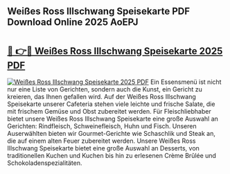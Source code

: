 ## Weißes Ross Illschwang Speisekarte PDF Download Online 2025 AoEPJ

# <h2><a href="http://gcd80v.nevu.top/?p=Wei%c3%9fes+Ross+Illschwang+Speisekarte">🔗 👉🔴 Weißes Ross Illschwang Speisekarte 2025 PDF</a></h2>

[![Weißes Ross Illschwang Speisekarte 2025 PDF](https://i.imgur.com/dBaPXMq.png)](http://gcd80v.nevu.top/?p=Wei%c3%9fes+Ross+Illschwang+Speisekarte)
Ein Essensmenü ist nicht nur eine Liste von Gerichten, sondern auch die Kunst, ein Gericht zu kreieren, das Ihnen gefallen wird. Auf der Weißes Ross Illschwang Speisekarte unserer Cafeteria stehen viele leichte und frische Salate, die mit frischem Gemüse und Obst zubereitet werden. Für Fleischliebhaber bietet unsere Weißes Ross Illschwang Speisekarte eine große Auswahl an Gerichten: Rindfleisch, Schweinefleisch, Huhn und Fisch. Unseren Auserwählten bieten wir Gourmet-Gerichte wie Schaschlik und Steak an, die auf einem alten Feuer zubereitet werden. Unsere Weißes Ross Illschwang Speisekarte bietet eine große Auswahl an Desserts, von traditionellen Kuchen und Kuchen bis hin zu erlesenen Crème Brûlée und Schokoladenspezialitäten.
